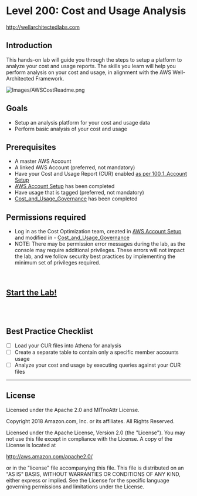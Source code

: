 # Level 200: Cost and Usage Analysis
http://wellarchitectedlabs.com 

## Introduction
 This hands-on lab will guide you through the steps to setup a platform to analyze your cost and usage reports. The skills you learn will help you perform analysis on your cost and usage, in alignment with the AWS Well-Architected Framework.

![Images/AWSCostReadme.png](Images/AWSCostReadme.png)

## Goals
- Setup an analysis platform for your cost and usage data
- Perform basic analysis of your cost and usage


## Prerequisites
- A master AWS Account
- A linked AWS Account (preferred, not mandatory)
- Have your Cost and Usage Report (CUR) enabled [as per 100_1_Account Setup](../100_1_AWS_Account_Setup/README.md)
- [AWS Account Setup](../100_1_AWS_Account_Setup/README.md) has been completed
- Have usage that is tagged (preferred, not mandatory)
- [Cost_and_Usage_Governance](../200_2_Cost_and_Usage_Governance/README.md) has been completed

## Permissions required
- Log in as the Cost Optimization team, created in [AWS Account Setup](../100_1_AWS_Account_Setup/README.md) and modified in - [Cost_and_Usage_Governance](../200_2_Cost_and_Usage_Governance/README.md)
- NOTE: There may be permission error messages during the lab, as the console may require additional privileges. These errors will not impact the lab, and we follow security best practices by implementing the minimum set of privileges required.


<BR>

## [Start the Lab!](Lab_Guide.md)

<BR>
<BR> 

## Best Practice Checklist 
- [ ] Load your CUR files into Athena for analysis
- [ ] Create a separate table to contain only a specific member accounts usage
- [ ] Analyze your cost and usage by executing queries against your CUR files

*** 

## License
Licensed under the Apache 2.0 and MITnoAttr License.

Copyright 2018 Amazon.com, Inc. or its affiliates. All Rights Reserved.

Licensed under the Apache License, Version 2.0 (the "License"). You may not use this file except in compliance with the License. A copy of the License is located at

http://aws.amazon.com/apache2.0/

or in the "license" file accompanying this file. This file is distributed on an "AS IS" BASIS, WITHOUT WARRANTIES OR CONDITIONS OF ANY KIND, either express or implied. See the License for the specific language governing permissions and limitations under the License.
